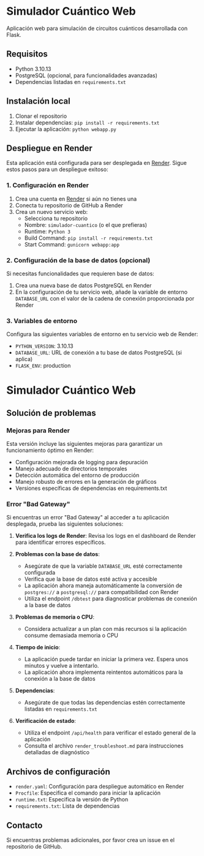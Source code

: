 # Simulador Cuántico Web

Aplicación web para simulación de circuitos cuánticos desarrollada con Flask.

## Requisitos

- Python 3.10.13
- PostgreSQL (opcional, para funcionalidades avanzadas)
- Dependencias listadas en `requirements.txt`

## Instalación local

1. Clonar el repositorio
2. Instalar dependencias: `pip install -r requirements.txt`
3. Ejecutar la aplicación: `python webapp.py`

## Despliegue en Render

Esta aplicación está configurada para ser desplegada en [Render](https://render.com). Sigue estos pasos para un despliegue exitoso:

### 1. Configuración en Render

1. Crea una cuenta en [Render](https://render.com) si aún no tienes una
2. Conecta tu repositorio de GitHub a Render
3. Crea un nuevo servicio web:
   - Selecciona tu repositorio
   - Nombre: `simulador-cuantico` (o el que prefieras)
   - Runtime: `Python 3`
   - Build Command: `pip install -r requirements.txt`
   - Start Command: `gunicorn webapp:app`

### 2. Configuración de la base de datos (opcional)

Si necesitas funcionalidades que requieren base de datos:

1. Crea una nueva base de datos PostgreSQL en Render
2. En la configuración de tu servicio web, añade la variable de entorno `DATABASE_URL` con el valor de la cadena de conexión proporcionada por Render

### 3. Variables de entorno

Configura las siguientes variables de entorno en tu servicio web de Render:

- `PYTHON_VERSION`: 3.10.13
- `DATABASE_URL`: URL de conexión a tu base de datos PostgreSQL (si aplica)
- `FLASK_ENV`: production

# Simulador Cuántico Web
## Solución de problemas

### Mejoras para Render

Esta versión incluye las siguientes mejoras para garantizar un funcionamiento óptimo en Render:

- Configuración mejorada de logging para depuración
- Manejo adecuado de directorios temporales
- Detección automática del entorno de producción
- Manejo robusto de errores en la generación de gráficos
- Versiones específicas de dependencias en requirements.txt

### Error "Bad Gateway"

Si encuentras un error "Bad Gateway" al acceder a tu aplicación desplegada, prueba las siguientes soluciones:

1. **Verifica los logs de Render**: Revisa los logs en el dashboard de Render para identificar errores específicos.

2. **Problemas con la base de datos**:
   - Asegúrate de que la variable `DATABASE_URL` esté correctamente configurada
   - Verifica que la base de datos esté activa y accesible
   - La aplicación ahora maneja automáticamente la conversión de `postgres://` a `postgresql://` para compatibilidad con Render
   - Utiliza el endpoint `/dbtest` para diagnosticar problemas de conexión a la base de datos

3. **Problemas de memoria o CPU**:
   - Considera actualizar a un plan con más recursos si la aplicación consume demasiada memoria o CPU

4. **Tiempo de inicio**:
   - La aplicación puede tardar en iniciar la primera vez. Espera unos minutos y vuelve a intentarlo.
   - La aplicación ahora implementa reintentos automáticos para la conexión a la base de datos

5. **Dependencias**:
   - Asegúrate de que todas las dependencias estén correctamente listadas en `requirements.txt`

6. **Verificación de estado**:
   - Utiliza el endpoint `/api/health` para verificar el estado general de la aplicación
   - Consulta el archivo `render_troubleshoot.md` para instrucciones detalladas de diagnóstico

## Archivos de configuración

- `render.yaml`: Configuración para despliegue automático en Render
- `Procfile`: Especifica el comando para iniciar la aplicación
- `runtime.txt`: Especifica la versión de Python
- `requirements.txt`: Lista de dependencias

## Contacto

Si encuentras problemas adicionales, por favor crea un issue en el repositorio de GitHub.